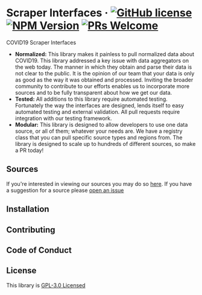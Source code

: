 # Scraper Interfaces &middot; [![GitHub license](https://img.shields.io/github/license/COVID19-FYI/scraper-interfaces)](https://github.com/COVID19-FYI/scraper-interfaces/blob/master/LICENSE) [![NPM Version](https://img.shields.io/npm/v/@covid19/scraper-interfaces?color=%230B7CBC)](https://www.npmjs.com/package/@covid19/scraper-interfaces) [![PRs Welcome](https://img.shields.io/badge/PRs-welcome-brightgreen.svg)](https://github.com/COVID19-FYI/scraper-interfaces/pulls)

COVID19 Scraper Interfaces

* **Normalized:** This library makes it painless to pull normalized data about COVID19. This library addressed a key issue
with data aggregators on the web today. The manner in which they obtain and parse their data is not clear to the public.
It is the opinion of our team that your data is only as good as the way it was obtained and processed. Inviting the broader community
to contribute to our efforts enables us to incorporate more sources and to be fully transparent about how we get our data.
* **Tested:** All additions to this library require automated testing. Fortunately the way the interfaces are designed, lends itself
to easy automated testing and external validation. All pull requests require integration with our testing framework.
* **Modular:** This library is designed to allow developers to use one data source, or all of them; whatever your needs are.
We have a registry class that you can pull specific source types and regions from. The library is designed to scale up to hundreds
of different sources, so make a PR today!

## Sources
If you're interested in viewing our sources you may do so [here](https://docs.google.com/spreadsheets/d/1Uw6RPRejs0lg-2F8VrWgY8ZX_8f4YHt38-KmJrXYcb0/edit?usp=sharing). If you have a suggestion for a source please [open an issue](https://github.com/COVID19-OSS/scraper-interfaces/issues/new)

## Installation

## Contributing

## Code of Conduct

## License

This library is [GPL-3.0 Licensed](./LICENSE)
